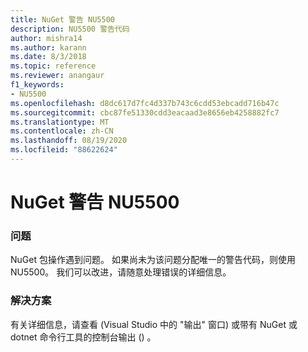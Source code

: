 ```yaml
---
title: NuGet 警告 NU5500
description: NU5500 警告代码
author: mishra14
ms.author: karann
ms.date: 8/3/2018
ms.topic: reference
ms.reviewer: anangaur
f1_keywords:
- NU5500
ms.openlocfilehash: d8dc617d7fc4d337b743c6cdd53ebcadd716b47c
ms.sourcegitcommit: cbc87fe51330cdd3eacaad3e8656eb4258882fc7
ms.translationtype: MT
ms.contentlocale: zh-CN
ms.lasthandoff: 08/19/2020
ms.locfileid: "88622624"
---
```

# <a name="nuget-warning-nu5500"></a>NuGet 警告 NU5500

### <a name="issue"></a>问题

NuGet 包操作遇到问题。 如果尚未为该问题分配唯一的警告代码，则使用 NU5500。 我们可以改进，请随意处理错误的详细信息。


### <a name="solution"></a>解决方案

有关详细信息，请查看 (Visual Studio 中的 "输出" 窗口) 或带有 NuGet 或 dotnet 命令行工具的控制台输出 () 。


